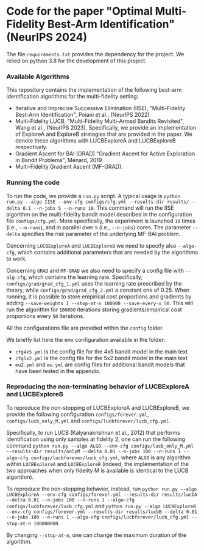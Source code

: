 # Code for the paper "Optimal Multi-Fidelity Best-Arm Identification" (NeurIPS 2024)

The file `requirements.txt` provides the dependency for the project. 
We relied on python 3.8 for the development of this project.

### Available Algorithms
This repository contains the implementation of the following best-arm identification algorithms for the multi-fidelity setting:
- Iterative and Imprecise Successive Elimination (IISE), "Multi-Fidelity Best-Arm Identification", Poiani et al., (NeurIPS 2022)
- Multi-Fidelity LUCB, "Multi-Fidelity Multi-Armed Bandits Revisited", Wang et al., (NeurIPS 2023). Specifically, we provide an implementation of ExploreA and ExploreB strategies that are provided in the paper. We denote these algorithms with LUCBExploreA and LUCBExploreB respectively.
- Gradient Ascent for BAI (GRAD) "Gradient Ascent for Active Exploration in Bandit Problems", Ménard, 2019
- Multi-Fidelity Gradient Ascent (MF-GRAD).

### Running the code
To run the code, we provide a `run.py` script. A typical usage is
`python run.py --algo IISE --env-cfg configs/cfg.yml --results-dir results/ --delta 0.1 --n-jobs 5 --n-runs 10`.
This command will run the IISE algorithm on the multi-fidelity bandit model described in the
configuration file `configs/cfg.yml`. More specifically, the experiment is launched `10` times (i.e., `--n-runs`), 
and in parallel over `5` (i.e., `--n-jobs`) cores. The parameter `--delta` specifies the risk parameter of the 
underlying MF-BAI problem.

Concerning `LUCBExploreA` and `LUCBExploreB` we need to specify also `--algo-cfg`, which contains additional parameters
that are needed by the algorithms to work.

Concerning `GRAD` and `MF-GRAD` we also need to specify a config file with `--alg-cfg`, which contains the learning rate. 
Specifically, `configs/grad/grad_cfg_1.yml` uses the learning rate prescribed by the theory, while `configs/grad/grad_cfg_2.yml`
a constant one of 0.25. When running, it is possible to store empirical cost proportions and gradients by adding `--save-weights 1 --stop-at-n 100000 --save-every-x 50`.
This will run the algorithm for `100000` iterations storing gradients/empirical cost proportions every `50` iterations.

All the configurations file are provided within the `config` folder.

We briefly list here the env configuration available in the folder:
- `cfg4x5.yml` is the config file for the 4x5 bandit model in the main text
- `cfg5x2.yml` is the config file for the 5x2 bandit model in the main text
- `mu2.yml` and `mu.yml` are config files for additional bandit models that have been tested in the appendix.


### Reproducing the non-terminating behavior of LUCBExploreA and LUCBExploreB
To reproduce the non-stopping of LUCBExploreA and LUCBExploreB, we provide the following configuration `configs/forever.yml`,
`configs/lucb_only_M.yml` and `configs/lucbforever/lucb_cfg.yml`.

Specifically, to run LUCB (Kalyanakrishnan et al., 2012) that performs identification using only samples at fidelity 2, one can run the following
command `python run.py --algo ALGO --env-cfg configs/lucb_only_M.yml --results-dir results/onlyM --delta 0.01 --n-jobs 100 --n-runs 1 --algo-cfg configs/lucbforever/lucb_cfg.yml`,
where `ALGO` is any algorithm within `LUCBExploreA` and `LUCBExploreB` (indeed, the implementation of the two approaches when only fidelity M is available is identical to the LUCB algorithm).

To reproduce the non-stopping behavior, instead, run `python run.py --algo LUCBExploreA --env-cfg configs/forever.yml --results-dir results/lucbA --delta 0.01 --n-jobs 100 --n-runs 1 --algo-cfg configs/lucbforever/lucb_cfg.yml`
and `python run.py --algo LUCBExploreB --env-cfg configs/forever.yml --results-dir results/lucbB --delta 0.01 --n-jobs 100 --n-runs 1 --algo-cfg configs/lucbforever/lucb_cfg.yml --stop-at-n 100000000`.

By changing `--stop-at-n`, one can change the maximum duration of the algorithm. 
